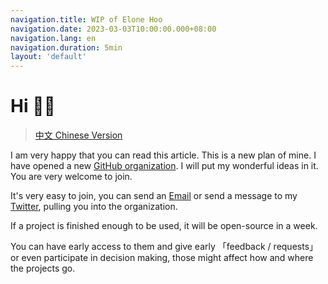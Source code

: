 ```yaml
---
navigation.title: WIP of Elone Hoo
navigation.date: 2023-03-03T10:00:00.000+08:00
navigation.lang: en
navigation.duration: 5min
layout: 'default'
---
```


# Hi 👋🏼

> [中文 Chinese Version](./wip-elonehoo-zh)

I am very happy that you can read this article. This is a new plan of mine. I have opened a new [<span i-simple-icons-github /> GitHub organization](https://github.com/wip-elonehoo). I will put my wonderful ideas in it. You are very welcome to join.

It's very easy to join, you can send an [<span i-cib-minutemailer /> Email](mailto:hi@elonehoo.me) or send a message to my [<span i-simple-icons-twitter /> Twitter](https://twitter.com/elonehoo), pulling you into the organization.

If a project is finished enough to be used, it will be open-source in a week.

You can have early access to them and give early 「feedback / requests」 or even participate in decision making, those might affect how and where the projects go.

